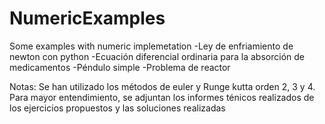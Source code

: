 # NumericExamples
Some examples with numeric implemetation 
-Ley de enfriamiento de newton con python
-Ecuación diferencial ordinaria para la absorción de medicamentos 
-Péndulo simple 
-Problema de reactor

Notas: 
Se han utilizado los métodos de euler y Runge kutta orden 2, 3 y 4. Para mayor entendimiento, se adjuntan los informes ténicos realizados de los ejercicios propuestos 
y las soluciones realizadas
